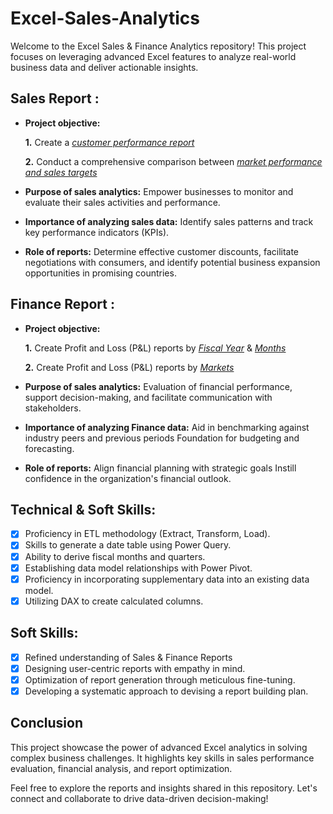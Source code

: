 # Excel-Sales-Analytics

Welcome to the Excel Sales & Finance Analytics repository! This project focuses on leveraging advanced Excel features to analyze real-world business data and deliver actionable insights.

## Sales Report :


- **Project objective:** 

    **1.** Create a _[customer performance report](https://github.com/zaghem1234/Excel-Sales-Analytics/blob/main/Customer%20Performance%20Report.pdf)_ 

    **2.** Conduct a comprehensive comparison between _[market performance and sales targets](https://github.com/zaghem1234/Excel-Sales-Analytics/blob/main/Market%20Performance%20vs%20Target%20Report.pdf)_

- **Purpose of sales analytics:** Empower businesses to monitor and evaluate their sales activities and performance.

- **Importance of analyzing sales data:** Identify sales patterns and track key performance indicators (KPIs).

- **Role of reports:** Determine effective customer discounts, facilitate negotiations with consumers, and identify potential business expansion opportunities in promising countries.


## Finance Report :

- **Project objective:** 

    **1.** Create Profit and Loss (P&L) reports by _[Fiscal Year](https://github.com/zaghem1234/Excel-Sales-Analytics/blob/main/P%26L%20Statement%20by%20Fiscal%20Year.pdf)_ & _[Months](https://github.com/zaghem1234/Excel-Sales-Analytics/blob/main/P%26L%20Statement%20by%20Months.pdf)_ 

   **2.** Create Profit and Loss (P&L) reports by _[Markets](https://github.com/zaghem1234/Excel-Sales-Analytics/blob/main/P%26L%20Statement%20by%20Markets.pdf)_

- **Purpose of sales analytics:** Evaluation of financial performance, support decision-making, and facilitate communication with stakeholders.

- **Importance of analyzing Finance data:** Aid in benchmarking against industry peers and previous periods Foundation for budgeting and forecasting.

- **Role of reports:** Align financial planning with strategic goals Instill confidence in the organization's financial outlook.


## Technical & Soft Skills:
- [x]	Proficiency in ETL methodology (Extract, Transform, Load).
- [x]	Skills to generate a date table using Power Query.
- [x]	Ability to derive fiscal months and quarters.
- [x]	Establishing data model relationships with Power Pivot.
- [x]	Proficiency in incorporating supplementary data into an existing data model.
- [x]	Utilizing DAX to create calculated columns.

## Soft Skills:
- [x]	Refined understanding of Sales & Finance Reports
- [x]	Designing user-centric reports with empathy in mind.
- [x]	Optimization of report generation through meticulous fine-tuning.
- [x]	Developing a systematic approach to devising a report building plan.

## Conclusion
This project showcase the power of advanced Excel analytics in solving complex business challenges. It highlights key skills in sales performance evaluation, financial analysis, and report optimization.

Feel free to explore the reports and insights shared in this repository. Let's connect and collaborate to drive data-driven decision-making!
